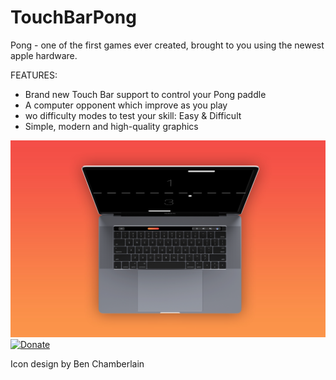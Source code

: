 
# TouchBarPong
Pong - one of the first games ever created, brought to you using the newest apple hardware.

FEATURES:
* Brand new Touch Bar support to control your Pong paddle
* A computer opponent which improve as you play
* wo difficulty modes to test your skill: Easy & Difficult
* Simple, modern and high-quality graphics


![Screenshot](AbovePong.jpg)
[![Donate](https://img.shields.io/badge/Donate-PayPal-green.svg)](ferdinandloesch@me.com)

Icon design by Ben Chamberlain
